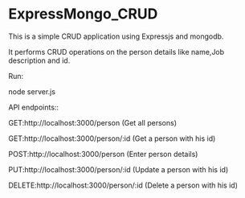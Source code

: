 # ExpressMongo_CRUD
This is a simple CRUD application using Expressjs and mongodb.

It performs CRUD operations on the person details like name,Job description and id.

Run:

node server.js

API endpoints::

GET:http://localhost:3000/person (Get all persons)

GET:http://localhost:3000/person/:id (Get a person with his id)

POST:http://localhost:3000/person (Enter person details)

PUT:http://localhost:3000/person/:id (Update a person with his id)

DELETE:http://localhost:3000/person/:id (Delete a person with his id)
